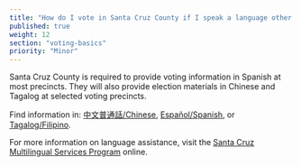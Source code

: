 ```yaml
---
title: "How do I vote in Santa Cruz County if I speak a language other than English?"
published: true
weight: 12
section: "voting-basics"
priority: "Minor"
---
```


Santa Cruz County is required to provide voting information in Spanish at most precincts. They will also provide election materials in Chinese and Tagalog at selected voting precincts. 

Find information in: [中文普通話/Chinese](http://votescount.com/Portals/16/pdfs/chinese.pdf), [Español/Spanish](http://votescount.com/Portals/16/pdfs/spanish.pdf), or [Tagalog/Filipino](http://votescount.com/Portals/16/pdfs/tagalog.pdf).  

For more information on language assistance, visit the [Santa Cruz Multilingual Services Program](http://votescount.com/Home/Multilingualservicesprogram.aspx) online.  
